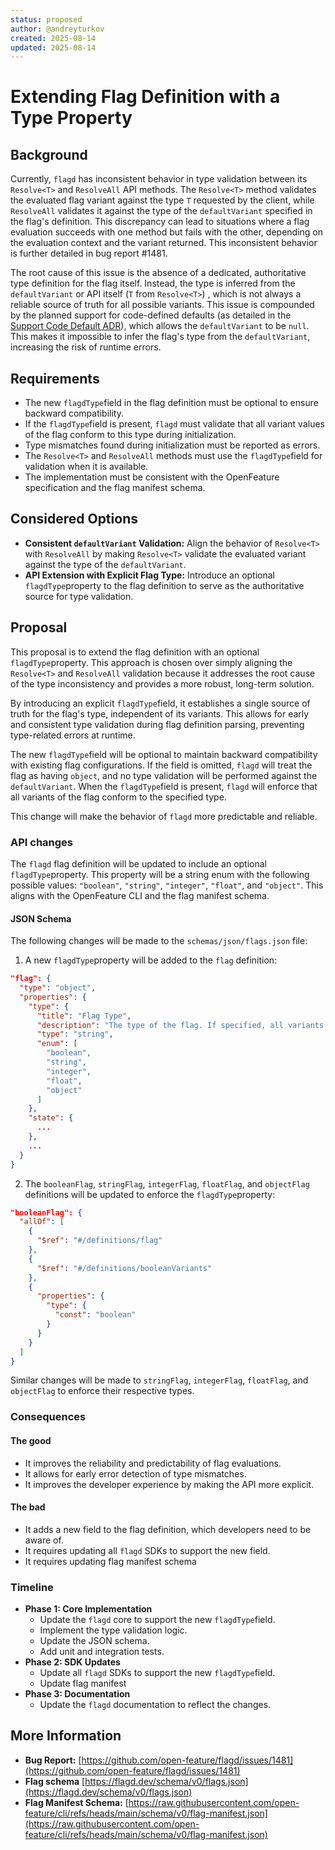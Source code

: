 ```yaml
---
status: proposed
author: @andreyturkov
created: 2025-08-14
updated: 2025-08-14
---
```


# Extending Flag Definition with a Type Property


## Background

Currently, `flagd` has inconsistent behavior in type validation between its `Resolve<T>` and `ResolveAll` API methods. The `Resolve<T>` method validates the evaluated flag variant against the type `T` requested by the client, while `ResolveAll` validates it against the type of the `defaultVariant` specified in the flag's definition. This discrepancy can lead to situations where a flag evaluation succeeds with one method but fails with the other, depending on the evaluation context and the variant returned. This inconsistent behavior is further detailed in bug report #1481.

The root cause of this issue is the absence of a dedicated, authoritative type definition for the flag itself. Instead, the type is inferred from the `defaultVariant` or API itself (`T` from `Resolve<T>`) , which is not always a reliable source of truth for all possible variants. This issue is compounded by the planned support for code-defined defaults (as detailed in the [Support Code Default ADR](./support-code-default.md)), which allows the `defaultVariant` to be `null`. This makes it impossible to infer the flag's type from the `defaultVariant`, increasing the risk of runtime errors.


## Requirements

* The new `flagdType`field in the flag definition must be optional to ensure backward compatibility.
* If the `flagdType`field is present, `flagd` must validate that all variant values of the flag conform to this type during initialization.
* Type mismatches found during initialization must be reported as errors.
* The `Resolve<T>` and `ResolveAll` methods must use the `flagdType`field for validation when it is available.
* The implementation must be consistent with the OpenFeature specification and the flag manifest schema.


## Considered Options

* **Consistent `defaultVariant` Validation:** Align the behavior of `Resolve<T>` with `ResolveAll` by making `Resolve<T>` validate the evaluated variant against the type of the `defaultVariant`.
* **API Extension with Explicit Flag Type:** Introduce an optional `flagdType`property to the flag definition to serve as the authoritative source for type validation.


## Proposal

This proposal is to extend the flag definition with an optional `flagdType`property. This approach is chosen over simply aligning the `Resolve<T>` and `ResolveAll` validation because it addresses the root cause of the type inconsistency and provides a more robust, long-term solution.

By introducing an explicit `flagdType`field, it establishes a single source of truth for the flag's type, independent of its variants. This allows for early and consistent type validation during flag definition parsing, preventing type-related errors at runtime.

The new `flagdType`field will be optional to maintain backward compatibility with existing flag configurations. If the field is omitted, `flagd` will treat the flag as having `object`, and no type validation will be performed against the `defaultVariant`. When the `flagdType`field is present, `flagd` will enforce that all variants of the flag conform to the specified type.

This change will make the behavior of `flagd` more predictable and reliable.


### API changes

The `flagd` flag definition will be updated to include an optional `flagdType`property. This property will be a string enum with the following possible values: `"boolean"`, `"string"`, `"integer"`, `"float"`, and `"object"`. This aligns with the OpenFeature CLI and the flag manifest schema.

#### JSON Schema

The following changes will be made to the `schemas/json/flags.json` file:

1.  A new `flagdType`property will be added to the `flag` definition:

```json
"flag": {
  "type": "object",
  "properties": {
    "type": {
      "title": "Flag Type",
      "description": "The type of the flag. If specified, all variants must conform to this type.",
      "type": "string",
      "enum": [
        "boolean",
        "string",
        "integer",
        "float",
        "object"
      ]
    },
    "state": {
      ...
    },
    ...
  }
}
```

2.  The `booleanFlag`, `stringFlag`, `integerFlag`, `floatFlag`, and `objectFlag` definitions will be updated to enforce the `flagdType`property:

```json
"booleanFlag": {
  "allOf": [
    {
      "$ref": "#/definitions/flag"
    },
    {
      "$ref": "#/definitions/booleanVariants"
    },
    {
      "properties": {
        "type": {
          "const": "boolean"
        }
      }
    }
  ]
}
```

Similar changes will be made to `stringFlag`, `integerFlag`, `floatFlag`, and `objectFlag` to enforce their respective types.

### Consequences

#### The good
* It improves the reliability and predictability of flag evaluations.
* It allows for early error detection of type mismatches.
* It improves the developer experience by making the API more explicit.

#### The bad
* It adds a new field to the flag definition, which developers need to be aware of.
* It requires updating all `flagd` SDKs to support the new field.
* It requires updating flag manifest schema

### Timeline

* **Phase 1: Core Implementation**
    * Update the `flagd` core to support the new `flagdType`field.
    * Implement the type validation logic.
    * Update the JSON schema.
    * Add unit and integration tests.
* **Phase 2: SDK Updates**
    * Update all `flagd` SDKs to support the new `flagdType`field.
    * Update flag manifest
* **Phase 3: Documentation**
    * Update the `flagd` documentation to reflect the changes.



## More Information

* **Bug Report:** [https://github.com/open-feature/flagd/issues/1481](https://github.com/open-feature/flagd/issues/1481)
* **Flag schema** [https://flagd.dev/schema/v0/flags.json](https://flagd.dev/schema/v0/flags.json)
* **Flag Manifest Schema:** [https://raw.githubusercontent.com/open-feature/cli/refs/heads/main/schema/v0/flag-manifest.json](https://raw.githubusercontent.com/open-feature/cli/refs/heads/main/schema/v0/flag-manifest.json)